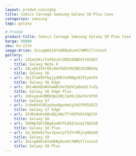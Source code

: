 ```yaml
---
layout: produk-casinghp
title: Comics Carnage Samsung Galaxy S9 Plus Case
categories: samsung
tags: galaxy

# Produk
product-title: Comics Carnage Samsung Galaxy S9 Plus Case
harga: 90000
sku: hn-2134
image-drive: 1hicgA6K1AYaOENyOunkCYWM1tlln1zo5
gallery:
  - url: 1ZGeeSKirFoPkGvhtZ6DIdOBEVttO36EY
    title: Galaxy Note 8
  - url: 1ALuAk3IkrOEs9mY5GEtHV5BECOiN0eVp
    title: Galaxy S6
  - url: 1KjZTaK9FFhpjySME7oVR9gn93T5y4nF6
    title: Galaxy S6 Edge
  - url: 1RzvWahQnWshwADLHxYQdVCpQee5LTvZq
    title: Galaxy S6 Edge Plus
  - url: 1mGvypukdBREdpiUBjJpm5c2UwTmrUYH3
    title: Galaxy S7
  - url: 1cHxNVdiBSzpSwnBgc6mCg1HSYFK5XDZ3
    title: Galaxy S7 Edge
  - url: 1Fd0vWzKs68zQQj4QvTTrK97kFX7QpCXt
    title: Galaxy S8
  - url: 16KWpIQFCQNgEeaMJYLRAIJozq1lNIk2B
    title: Galaxy S8 Plus
  - url: 1m_64Ue8iTwv7paxCyf5ZYrRRjnyHGeb0
    title: Galaxy S9
  - url: 1hicgA6K1AYaOENyOunkCYWM1tlln1zo5
    title: Galaxy S9 Plus
---
```

